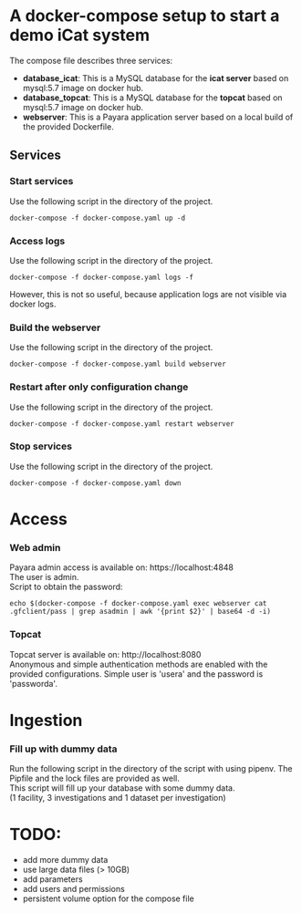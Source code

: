 # A docker-compose setup to start a demo iCat system

The compose file describes three services:
- **database_icat**: This is a MySQL database for the **icat server** based on mysql:5.7 image on docker hub.
- **database_topcat**: This is a MySQL database for the **topcat** based on mysql:5.7 image on docker hub.
- **webserver**: This is a Payara application server based on a local build of the provided Dockerfile.

## Services
### Start services
Use the following script in the directory of the project.
```shell
docker-compose -f docker-compose.yaml up -d
```
### Access logs
Use the following script in the directory of the project.
```shell
docker-compose -f docker-compose.yaml logs -f
```
However, this is not so useful, because application logs are not visible via docker logs.
### Build the webserver
Use the following script in the directory of the project.
```shell
docker-compose -f docker-compose.yaml build webserver
```
### Restart after only configuration change
Use the following script in the directory of the project.
```shell
docker-compose -f docker-compose.yaml restart webserver
```
### Stop services
Use the following script in the directory of the project.
```shell
docker-compose -f docker-compose.yaml down
```

# Access
### Web admin
Payara admin access is available on: https://localhost:4848   
The user is admin.   
Script to obtain the password:   
```shell
echo $(docker-compose -f docker-compose.yaml exec webserver cat .gfclient/pass | grep asadmin | awk '{print $2}' | base64 -d -i)
```
### Topcat 
Topcat server is available on: http://localhost:8080    
Anonymous and simple authentication methods are enabled with the provided configurations.
Simple user is 'usera' and the password is 'passworda'.

# Ingestion 
### Fill up with dummy data
Run the following script in the directory of the script with using pipenv. The Pipfile and
the lock files are provided as well.  
This script will fill up your database with some dummy data.   
(1 facility, 3 investigations and 1 dataset per investigation)

# TODO:

- add more dummy data
- use large data files (> 10GB) 
- add parameters
- add users and permissions
- persistent volume option for the compose file

